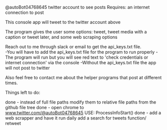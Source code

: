 @autoBot04768645 twitter account to see posts Requires: an internet connection to post

This console app will tweet to the twitter account above 

The program gives the user some options: tweet, tweet media with a caption or tweet later, and some web scraping options

Reach out to me through slack or email to get the api_keys.txt file.  
-You will have to add the api_keys.txt file for the program to run properly 
-The program will run but you will see red text to 'check credentials or internet connection' via the console
-Without the api_keys.txt file the app will not post to twitter

Also feel free to contact me about the helper programs that post at different times.

Things left to do:

done - instead of full file paths modify them to relative file paths from the github file tree
done - open chrome to www.twitter.com/@autoBot04768645 USE: ProcessInfoStart()
done - add a web scrapper and have it run daily
add a search for tweets function/ retweet
